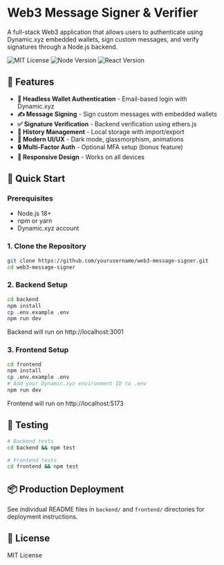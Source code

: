 # Web3 Message Signer & Verifier

A full-stack Web3 application that allows users to authenticate using Dynamic.xyz embedded wallets, sign custom messages, and verify signatures through a Node.js backend.

![MIT License](https://img.shields.io/badge/license-MIT-blue.svg)
![Node Version](https://img.shields.io/badge/node-%3E%3D18.0.0-brightgreen)
![React Version](https://img.shields.io/badge/react-18.2.0-61dafb)

## 🌟 Features

- **🔐 Headless Wallet Authentication** - Email-based login with Dynamic.xyz
- **✍️ Message Signing** - Sign custom messages with embedded wallets
- **✅ Signature Verification** - Backend verification using ethers.js
- **📜 History Management** - Local storage with import/export
- **🎨 Modern UI/UX** - Dark mode, glassmorphism, animations
- **🔒 Multi-Factor Auth** - Optional MFA setup (bonus feature)
- **📱 Responsive Design** - Works on all devices

## 🚀 Quick Start

### Prerequisites
- Node.js 18+
- npm or yarn
- Dynamic.xyz account

### 1. Clone the Repository
```bash
git clone https://github.com/yourusername/web3-message-signer.git
cd web3-message-signer
```

### 2. Backend Setup
```bash
cd backend
npm install
cp .env.example .env
npm run dev
```
Backend will run on http://localhost:3001

### 3. Frontend Setup
```bash
cd frontend
npm install
cp .env.example .env
# Add your Dynamic.xyz environment ID to .env
npm run dev
```
Frontend will run on http://localhost:5173

## 🧪 Testing

```bash
# Backend tests
cd backend && npm test

# Frontend tests
cd frontend && npm test
```

## 📦 Production Deployment

See individual README files in `backend/` and `frontend/` directories for deployment instructions.

## 📄 License

MIT License
